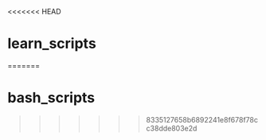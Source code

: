 <<<<<<< HEAD
# learn_scripts
=======
# bash_scripts
>>>>>>> 8335127658b6892241e8f678f78cc38dde803e2d
